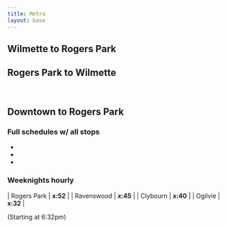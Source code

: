 ```yaml
---
title: Metra
layout: base
---
```



## Wilmette to Rogers Park

<ul id="wilmette-to-rp"></ul>

## Rogers Park to Wilmette

<ul id="rp-to-wilmette"></ul>

<br>

## Downtown to Rogers Park

### Full schedules w/ all stops
<ul>
    <li id="otc-to-rp-weeknight"></li>
    <li id="otc-to-rp-saturday"></li>
    <li id="otc-to-rp-sunday"></li>
</ul>

### Weeknights hourly


| Rogers Park | **x:52** |
| Ravenswood | **x:45** |
| Clybourn | **x:40** |
| Ogilvie | **x:32** |

(Starting at 6:32pm)




<script>

function getWeekdayDaysOffset() {
    const now = new Date();
    const today = now.getDay();

    // It's already a weekday. No offset needed.
    if (today < 6) {
        return 0;
    }
    // It's Saturday! Monday is two days away.
    if (today === 6) {
        return 2;
    }
    // It's Sunday. Tomorrow is Monday.
    if (today === 7) {
        return 1;
    }
}

function getSaturdayDaysOffset() {
    const now = new Date();
    const today = now.getDay();

    // It's Saturday!
    if (today === 6) {
        return 0;
    }
    // It's Sunday. Look ahead to next Saturday.
    if (today === 7) {
        return 6;
    }
    // It's a weekday. Calculate how many days away Saturday is.
    return 6 - today;
}

function getSundayDaysOffset() {
    const now = new Date();
    const today = now.getDay();

    return 7 - today;
}

function get8amOnDay(daysOffset) {
    const nextDate = new Date();
    nextDate.setDate(nextDate.getDate() + daysOffset);
    // Metra doesn't like midnight for some reason; 8am works better to show all trains that day
    nextDate.setHours(8);

    // getTime returns milliseconds
    // Metra expects seconds
    return Math.floor(nextDate.getTime() / 1000);
}

function getTripleTimestampSet() {
    return [
        ["Weekday", get8amOnDay(getWeekdayDaysOffset())],
        ["Saturday", get8amOnDay(getSaturdayDaysOffset())],
        ["Sunday", get8amOnDay(getSundayDaysOffset())]
    ];
}

function makeHref(to, from, time, allStops) {
    return `https://www.metra.com/schedules?line=UP-N&orig=${to}&dest=${from}&time=${time}&allstops=${allStops}`;
}

function makeLink(to, from, time, text, allStops) {
    const a = document.createElement("a");
    a.href = makeHref(to, from, time, allStops);
    a.textContent = text;
    a.target = "_blank";

    return a
}

function addLinkToList(link, listId) {
    const li = document.createElement("li");
    li.appendChild(link)

    const ul = document.getElementById(listId);
    ul.appendChild(li);
}

function addLinkToLi(link, liId) {
    const li = document.getElementById(liId);
    li.appendChild(link);
}


// Populate the Wilmette<-->Rogers Park lists
const timestamps = getTripleTimestampSet();
for (let i in timestamps) {
    let [text, time] = timestamps[i];
    addLinkToList(makeLink("WILMETTE", "ROGERPK", time, text, 0), "wilmette-to-rp");
    addLinkToList(makeLink("ROGERPK", "WILMETTE", time, text, 0), "rp-to-wilmette");
}

// Downtown->Rogers Park
addLinkToLi(makeLink("OTC", "ROGERPK", get8amOnDay(getWeekdayDaysOffset()), "Weekday", 1), "otc-to-rp-weeknight");
addLinkToLi(makeLink("OTC", "ROGERPK", get8amOnDay(getSaturdayDaysOffset()), "Saturday", 1), "otc-to-rp-saturday");
addLinkToLi(makeLink("OTC", "ROGERPK", get8amOnDay(getSundayDaysOffset()), "Sunday", 1), "otc-to-rp-sunday");

</script>
